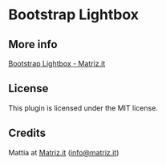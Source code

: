 # Bootstrap Lightbox



## More info

[Bootstrap Lightbox - Matriz.it](https://www.matriz.it/projects/bootstrap-lightbox/ "Matriz | Projects | Bootstrap Lightbox")

## License

This plugin is licensed under the MIT license.

## Credits

Mattia at [Matriz.it](https://www.matriz.it/) (info@matriz.it)